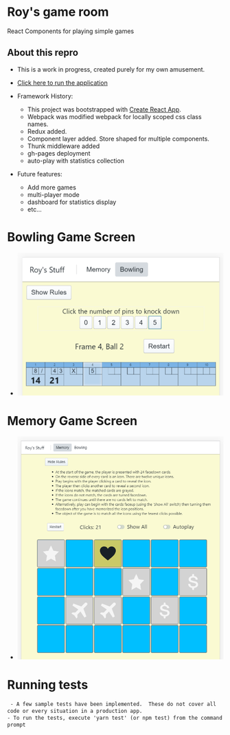 # Roy's game room

React Components for playing simple games

## About this repro
 - This is a work in progress, created purely for my own amusement. 

 - [Click here to run the application](https://orangecat32.github.io/games-mirror/)

 - Framework History:
    - This project was bootstrapped with [Create React App](https://github.com/facebook/create-react-app).
    - Webpack was modified webpack for locally scoped css class names.
    - Redux added. 
    - Component layer added. Store shaped for multiple components.
    - Thunk middleware added
    - gh-pages deployment
    - auto-play with statistics collection
    
- Future features: 
    - Add more games
    - multi-player mode
    - dashboard for statistics display
    - etc...



# Bowling Game Screen 
- 
    ![Screen Shot](/documentation/bowling.png?raw=true "Screen Shot")




# Memory Game Screen 
- 
    ![Screen Shot](/documentation/memory.png?raw=true "Screen Shot")


# Running tests
     - A few sample tests have been implemented.  These do not cover all code or every situation in a production app. 
    - To run the tests, execute 'yarn test' (or npm test) from the command prompt
